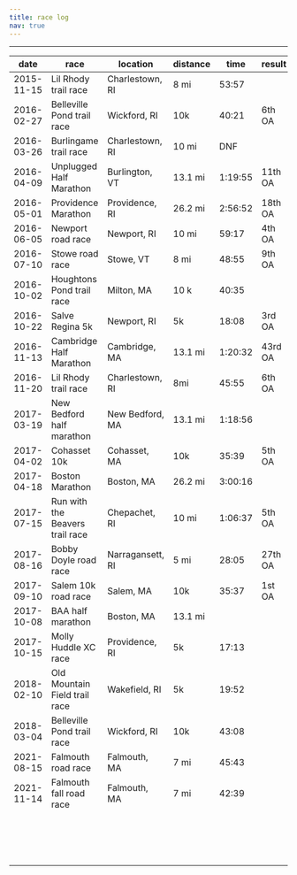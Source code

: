 ```yaml
---
title: race log
nav: true
---
```


--------
| date       	| race                            	| location         	| distance 	| time    	| result  	|
|------------	|---------------------------------	|------------------	|----------	|---------	|---------	|
| 2015-11-15 	| Lil Rhody trail race            	| Charlestown, RI  	| 8 mi     	| 53:57   	|         	|
| 2016-02-27 	| Belleville Pond trail race      	| Wickford, RI     	| 10k      	| 40:21   	| 6th OA  	|
| 2016-03-26 	| Burlingame trail race           	| Charlestown, RI  	| 10 mi    	| DNF     	|         	|
| 2016-04-09 	| Unplugged Half Marathon         	| Burlington, VT   	| 13.1 mi  	| 1:19:55 	| 11th OA 	|
| 2016-05-01 	| Providence Marathon             	| Providence, RI   	| 26.2 mi  	| 2:56:52 	| 18th OA 	|
| 2016-06-05 	| Newport road race               	| Newport, RI      	| 10 mi    	| 59:17   	| 4th OA  	|
| 2016-07-10 	| Stowe road race                 	| Stowe, VT        	| 8 mi     	| 48:55   	| 9th OA  	|
| 2016-10-02 	| Houghtons Pond trail race       	| Milton, MA       	| 10 k     	| 40:35   	|         	|
| 2016-10-22 	| Salve Regina 5k                 	| Newport, RI      	| 5k       	| 18:08   	| 3rd OA  	|
| 2016-11-13 	| Cambridge Half Marathon         	| Cambridge, MA    	| 13.1 mi  	| 1:20:32 	| 43rd OA 	|
| 2016-11-20 	| Lil Rhody trail race            	| Charlestown, RI  	| 8mi      	| 45:55   	| 6th OA  	|
| 2017-03-19 	| New Bedford half marathon       	| New Bedford, MA  	| 13.1 mi  	| 1:18:56 	|         	|
| 2017-04-02 	| Cohasset 10k                    	| Cohasset, MA     	| 10k      	| 35:39   	| 5th OA  	|
| 2017-04-18 	| Boston Marathon                 	| Boston, MA       	| 26.2 mi  	| 3:00:16 	|         	|
| 2017-07-15 	| Run with the Beavers trail race 	| Chepachet, RI    	| 10 mi    	| 1:06:37 	| 5th OA  	|
| 2017-08-16 	| Bobby Doyle road race           	| Narragansett, RI 	| 5 mi     	| 28:05   	| 27th OA 	|
| 2017-09-10 	| Salem 10k road race             	| Salem, MA        	| 10k      	| 35:37   	| 1st OA  	|
| 2017-10-08 	| BAA half marathon               	| Boston, MA       	| 13.1 mi  	|         	|         	|
| 2017-10-15 	| Molly Huddle XC race            	| Providence, RI   	| 5k       	| 17:13   	|         	|
| 2018-02-10 	| Old Mountain Field trail race   	| Wakefield, RI    	| 5k       	| 19:52   	|         	|
| 2018-03-04 	| Belleville Pond trail race      	| Wickford, RI     	| 10k      	| 43:08   	|         	|
| 2021-08-15 	| Falmouth road race              	| Falmouth, MA     	| 7 mi     	| 45:43   	|         	|
| 2021-11-14 	| Falmouth fall road race         	| Falmouth, MA     	| 7 mi     	| 42:39   	|         	|
|            	|                                 	|                  	|          	|         	|         	|
|            	|                                 	|                  	|          	|         	|         	|
|            	|                                 	|                  	|          	|         	|         	|
|            	|                                 	|                  	|          	|         	|         	|
|            	|                                 	|                  	|          	|         	|         	|
|            	|                                 	|                  	|          	|         	|         	|
|            	|                                 	|                  	|          	|         	|         	|
|            	|                                 	|                  	|          	|         	|         	|
|            	|                                 	|                  	|          	|         	|         	|
|            	|                                 	|                  	|          	|         	|         	|
|            	|                                 	|                  	|          	|         	|         	|
|            	|                                 	|                  	|          	|         	|         	|
|            	|                                 	|                  	|          	|         	|         	|
|            	|                                 	|                  	|          	|         	|         	|
|            	|                                 	|                  	|          	|         	|         	|
|            	|                                 	|                  	|          	|         	|         	|
